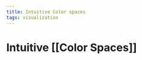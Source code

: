 ```yaml
---
title: Intuitive Color spaces
tags: visualization
---
```


# Intuitive [[Color Spaces]]


























































